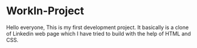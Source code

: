 # WorkIn-Project
Hello everyone,
This is my first development project. 
It basically is a clone of Linkedin web page which I have tried to build with the help of HTML and CSS.
